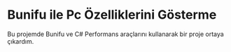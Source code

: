 # Bunifu ile Pc Özelliklerini Gösterme

Bu projemde Bunifu ve C# Performans araçlarını kullanarak bir proje ortaya çıkardım.
